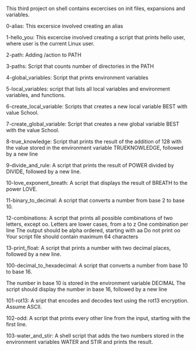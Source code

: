 This third project on shell contains excercises on init files, expansions and variables.


0-alias:
This excersice involved creating an alias

1-hello_you:
This excercise involved creating a script that prints hello user, where user is the current Linux user.

2-path:
Adding /action to PATH

3-paths:
Script that counts number of directories in the PATH

4-global_variables:
Script that prints environment variables

5-local_variables:
script that lists all local variables and environment variables, and functions.

6-create_local_variable:
Scripts that creates a new local variable BEST with value School.

7-create_global_variable:
Script that creates a new global variable BEST with the value School.

8-true_knowledge:
Script that prints the result of the addition of 128 with the value stored in the environment variable TRUEKNOWLEDGE, followed by a new line

9-divide_and_rule:
A script that prints the result of POWER divided by DIVIDE, followed by a new line.

10-love_exponent_breath:
A script that displays the result of BREATH to the power LOVE.

11-binary_to_decimal:
A script that converts a number from base 2 to base 10.

12-combinations:
A script that prints all possible combinations of two letters, except oo.
  Letters are lower cases, from a to z
  One combination per line
  The output should be alpha ordered, starting with aa
  Do not print oo
  Your script file should contain maximum 64 characters


13-print_float:
A script that prints a number with two decimal places, followed by a new line.

100-decimal_to_hexadecimal:
A script that converts a number from base 10 to base 16.

   The number in base 10 is stored in the environment variable DECIMAL
   The script should display the number in base 16, followed by a new line

101-rot13:
A sript that encodes and decodes text using the rot13 encryption. Assume ASCII.

102-odd:
A script that prints every other line from the input, starting with the first line.

103-water_and_stir:
A shell script that adds the two numbers stored in the environment variables WATER and STIR and prints the result.
